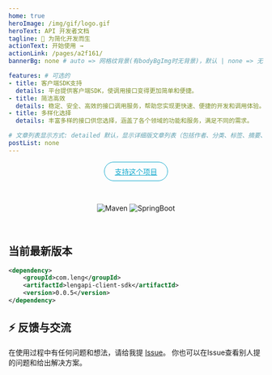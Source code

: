 ```yaml
---
home: true
heroImage: /img/gif/logo.gif
heroText: API 开发者文档
tagline: 🚀 为简化开发而生
actionText: 开始使用 →
actionLink: /pages/a2f161/
bannerBg: none # auto => 网格纹背景(有bodyBgImg时无背景)，默认 | none => 无 | '大图地址' | background: 自定义背景样式       提示：如发现文本颜色不适应你的背景时可以到palette.styl修改$bannerTextColor变量

features: # 可选的
- title: 客户端SDK支持
  details: 平台提供客户端SDK，使调用接口变得更加简单和便捷。
- title: 简洁高效
  details: 稳定、安全、高效的接口调用服务，帮助您实现更快速、便捷的开发和调用体验。
- title: 多样化选择
  details: 丰富多样的接口供您选择，涵盖了各个领域的功能和服务，满足不同的需求。

# 文章列表显示方式: detailed 默认，显示详细版文章列表（包括作者、分类、标签、摘要、分页等）| simple => 显示简约版文章列表（仅标题和日期）| none 不显示文章列表
postList: none
---
```

<p align="center">
  <a class="become-sponsor" href="/pages/1b12ed/">支持这个项目</a>
</p>

<style>
.become-sponsor {
  padding: 8px 20px;
  display: inline-block;
  color: #11a8cd;
  border-radius: 30px;
  box-sizing: border-box;
  border: 1px solid #11a8cd;
}
</style>

<br/>
<p align="center">
    <img alt="Maven" src="https://raster.shields.io/badge/Maven-3.8.1-red.svg"/>
    <img alt="SpringBoot" src="https://raster.shields.io/badge/SpringBoot-2.7+-green.svg"/>
</p>
<br/>

## 当前最新版本

```xml
<dependency>
    <groupId>com.leng</groupId>
    <artifactId>lengapi-client-sdk</artifactId>
    <version>0.0.5</version>
</dependency>
```

## ⚡ 反馈与交流

在使用过程中有任何问题和想法，请给我提 [Issue](https://github.com/xiaoleng-ros/lengapi-docs/issues)。
你也可以在Issue查看别人提的问题和给出解决方案。



